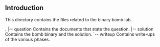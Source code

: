 Introduction
------------

This directory contains the files related to the binary bomb lab.

.
|-- question    Contains the documents that state the question.
|-- solution    Contains the bomb binary and the solution.
`-- writeup     Contains write-ups of the various phases.
